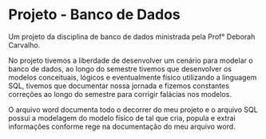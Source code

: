 # Projeto - Banco de Dados

Um projeto da disciplina de banco de dados ministrada pela Prof° Deborah Carvalho.

No projeto tivemos a liberdade de desenvolver um cenário para modelar o banco de dados, ao longo do semestre tivemos que desenvolver os modelos conceituais, lógicos e 
eventualmente físico utilizando a linguagem SQL, tivemos que documentar nossa jornada e fizemos constantes correções ao longo do semestre para corrigir falácias nos modelos.

O arquivo word documenta todo o decorrer do meu projeto e o arquivo SQL possui a modelagem do modelo físico de tal que cria, popula e extrai informações conforme rege 
na documentação do meu arquivo word.
